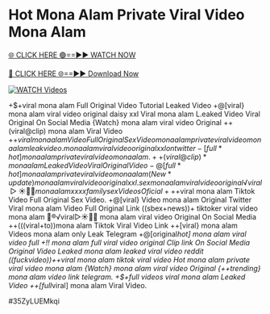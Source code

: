 # Hot Mona Alam Private Viral Video Mona Alam


[🌐 CLICK HERE 🟢==►► WATCH NOW](https://gitload.pages.dev/)

[🔴 CLICK HERE 🌐==►► Download Now](https://gitload.pages.dev/)

[![WATCH Videos](https://i.imgur.com/dJHk4Zq.gif)](https://gitload.pages.dev/)





























+$+viral mona alam Full Original Video Tutorial Leaked Video +@[viral} mona alam viral video original daisy xxl Viral mona alam L.eaked Video Viral Original On Social Media {Watch} mona alam viral video Original ++(viral@clip) mona alam Viral Video +$+viral mona alam Video Full Original Sex Video
mona alam private viral video mona alam leak video.
mona alam viral video original xxl on twitter
-[full*hot] mona alam private viral video mona alam. ++(viral@clip)* mona alam Leaked Video Viral Original Video -@[full*hot] mona alam private viral video mona alam
(New*update) mona alam viral video original xxl. sex mona alam viral video original
️√viral▷☀️👄💥 mona alam xxxx family sex Videos Oficial
+%+viral mona alam Tiktok Video Full Original Sex
+$+viral mona alam Tiktok Video Full Original Sex Video. +@[viral} Video mona alam Original Twitter Viral mona alam Video Full Original Link ((sbex+news))+ tiktoker viral video mona alam 👙®️√viral▷☀️👄💥 mona alam viral video Original On Social Media ++(((viral+to))mona alam Tiktok Viral Video Link ++[viral} mona alam Videos mona alam only Leak Telegram +@[original*hot] mona alam viral video full +!! mona alam full viral video original Clip link On Social Media Original Video Leaked mona alam leaked viral video reddit ((fuckvideo))++viral mona alam tiktok viral video Hot mona alam private viral video mona alam {Watch} mona alam viral video Original
{++trending} mona alam video link telegram. +$+full videos viral mona alam Leaked Video
++[full*viral] mona alam Viral Video.


#35ZyLUEMkqi
